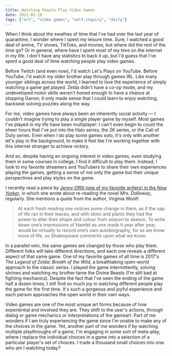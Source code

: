 ```yaml
---
title: Watching People Play Video Games
date: 2021-02-10
tags: ["art", "video games", "self-inquiry", "daily"]
---
```


When I think about the swathes of time that I've had over the last year of quarantine, I wonder where I spent my leisure time. Sure, I watched a good deal of anime, TV shows, TikToks, and movies, but where did the rest of the time go? Or in general, where have I spent most of my time on the internet in my life. I don't have any statistics to back it up, but I'd guess that I've spent a good deal of time watching people play video games. 

Before Twitch (and even now), I'd watch Let's Plays on YouTube. Before YouTube, I'd watch my older brother play through games IRL. Like many younger siblings across the world, I learned to love the experience of simply watching a game get played. Zelda didn't have a co-op mode, and my undeveloped motor skills weren't honed enough to have a chance at stopping Ganon; it only made sense that I could learn to enjoy watching, backseat solving puzzles along the way. 

For me, video games have always been an inherently social activity — I couldn't imagine trying to play a single player game by myself. Most games I've played in my life have been multiplayer: I can't even begin to count the sheer hours that I've put into the Halo series, the 2K series, or the Call of Duty series. Even when I do play some games solo, it's only with another let's play in the background, to make it feel like I'm working together with this internet stranger to achieve victory.

And so, despite having an ongoing interest in video games, even studying them in some courses in college, I find it difficult to play them. Instead, I look to my favorite streamers and YouTubers to share their own experiences playing the games, getting a sense of not only the game but their unique perspectives and play styles on the game. 

I recently read a piece by [Jenny Offill (one of my favorite writers) in the _New Yorker_](https://www.newyorker.com/books/page-turner/a-lifetime-of-lessons-in-mrs-dalloway), in which she wrote about re-reading the novel _Mrs. Dalloway_, regularly. She mentions a quote from the author, Virginia Woolf:
> At each fresh reading one notices some change in them, as if the sap of life ran in their leaves, and with skies and plants they had the power to alter their shape and colour from season to season. To write down one’s impressions of Hamlet as one reads it year after year, would be virtually to record one’s own autobiography, for as we know more of life, so Shakespeare comments upon what we know.

In a parallel vein, the same games are changed by those who play them. Different folks will take different directions, and each one reveals a different aspect of that same game. One of my favorite games of all time is 2017's _The Legend of Zelda: Breath of the Wild_, a breathtaking open-world approach to the classic series. I played the game intermittently, solving shrines and watching my brother tame the Divine Beasts (I'm still bad at fighting mechanics). Despite the fact that I've seen the ending of the game half a dozen times, I still find so much joy in watching different people play the game for the first time. It's such a gorgeous and joyful experience and each person approaches the open world in their own ways.

Video games are one of the most unique art forms because of how experiential and involved they are. They shift to the user's actions, through dialog or game mechanics or interpretations of the gameart. Part of me wonders if I am truly experiencing the game since I'm unable to make any of the choices in the game. Yet, another part of me wonders if by watching multiple playthroughs of a game, I'm engaging in some sort of meta-play, where I replace the individual choices in a game into a selection of a particular player's set of choices. I trade a thousand small choices into one: who am I watching today?